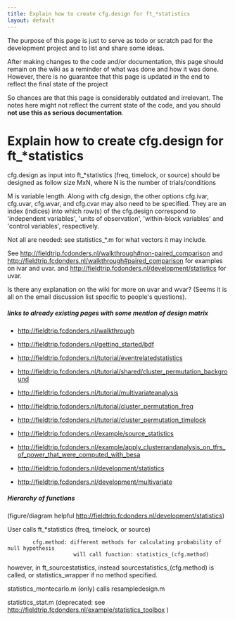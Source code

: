 ```yaml
---
title: Explain how to create cfg.design for ft_*statistics
layout: default
---
```


<div class="warning">
The purpose of this page is just to serve as todo or scratch pad for the development project and to list and share some ideas. 

After making changes to the code and/or documentation, this page should remain on the wiki as a reminder of what was done and how it was done. However, there is no guarantee that this page is updated in the end to reflect the final state of the project

So chances are that this page is considerably outdated and irrelevant. The notes here might not reflect the current state of the code, and you should **not use this as serious documentation**.
</div>

# Explain how to create cfg.design for ft_*statistics

cfg.design as input into ft_*statistics (freq, timelock, or source) should be designed as follow
size MxN, where N is the number of trials/conditions

M is variable length.  Along with cfg.design, the other options cfg.ivar, cfg.uvar, cfg.wvar, and cfg.cvar may also need to be specified.   They are an index (indices) into which row(s) of the cfg.design correspond to 'independent variables', 'units of observation', 'within-block variables' and 'control variables', respectively.

Not all are needed: see statistics_*.m for what vectors it may include.

See http://fieldtrip.fcdonders.nl/walkthrough#non-paired_comparison and http://fieldtrip.fcdonders.nl/walkthrough#paired_comparison for examples on ivar and uvar. 
and http://fieldtrip.fcdonders.nl/development/statistics  for uvar.

Is there any explanation on the wiki for more on uvar and wvar?   (Seems it is all on the email discussion list specific to people's questions).

#####  links to already existing pages with some mention of design matrix

*  http://fieldtrip.fcdonders.nl/walkthrough

*  http://fieldtrip.fcdonders.nl/getting_started/bdf

*  http://fieldtrip.fcdonders.nl/tutorial/eventrelatedstatistics

*  http://fieldtrip.fcdonders.nl/tutorial/shared/cluster_permutation_background

*  http://fieldtrip.fcdonders.nl/tutorial/multivariateanalysis

*  http://fieldtrip.fcdonders.nl/tutorial/cluster_permutation_freq

*  http://fieldtrip.fcdonders.nl/tutorial/cluster_permutation_timelock

*  http://fieldtrip.fcdonders.nl/example/source_statistics

*  http://fieldtrip.fcdonders.nl/example/apply_clusterrandanalysis_on_tfrs_of_power_that_were_computed_with_besa

*  http://fieldtrip.fcdonders.nl/development/statistics

*  http://fieldtrip.fcdonders.nl/development/multivariate

##### Hierarchy of functions

(figure/diagram helpful http://fieldtrip.fcdonders.nl/development/statistics)

User calls ft_*statistics (freq, timelock, or source)

            cfg.method: different methods for calculating probability of null hypothesis
                         will call function: statistics_(cfg.method)

however, in ft_sourcestatistics, instead sourcestatistics_(cfg.method) is called, or statistics_wrapper if no method specified.

statistics_montecarlo.m (only) calls resampledesign.m

statistics_stat.m (deprecated: see http://fieldtrip.fcdonders.nl/example/statistics_toolbox )


